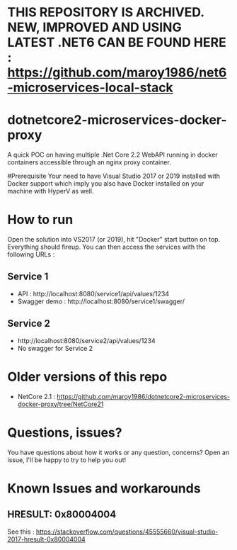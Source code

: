 
# **THIS REPOSITORY IS ARCHIVED. NEW, IMPROVED AND USING LATEST .NET6 CAN BE FOUND HERE : https://github.com/maroy1986/net6-microservices-local-stack**

# dotnetcore2-microservices-docker-proxy
A quick POC on having multiple .Net Core 2.2 WebAPI running in docker containers accessible through an nginx proxy container.

#Prerequisite
Your need to have Visual Studio 2017 or 2019 installed with Docker support which imply you also have Docker installed on your machine with HyperV as well.

# How to run
Open the solution into VS2017 (or 2019), hit "Docker" start button on top. Everything should fireup. You can then access the services with the following URLs :

## Service 1
- API : http://localhost:8080/service1/api/values/1234
- Swagger demo : http://localhost:8080/service1/swagger/

## Service 2
- http://localhost:8080/service2/api/values/1234
- No swagger for Service 2

# Older versions of this repo

- NetCore 2.1 : https://github.com/maroy1986/dotnetcore2-microservices-docker-proxy/tree/NetCore21

# Questions, issues?
You have questions about how it works or any question, concerns? Open an issue, I'll be happy to try to help you out!

# Known Issues and workarounds

## HRESULT: 0x80004004

See this : https://stackoverflow.com/questions/45555660/visual-studio-2017-hresult-0x80004004
